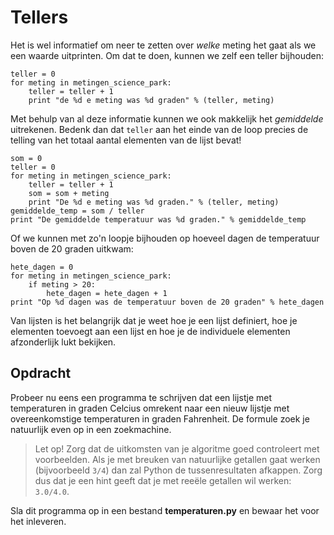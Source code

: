 # Tellers

Het is wel informatief om neer te zetten over *welke* meting het gaat als we een waarde uitprinten. Om dat te doen, kunnen we zelf een teller bijhouden:

    teller = 0
    for meting in metingen_science_park:
        teller = teller + 1
        print "de %d e meting was %d graden" % (teller, meting)

Met behulp van al deze informatie kunnen we ook makkelijk het *gemiddelde* uitrekenen. Bedenk dan dat `teller` aan het einde van de loop precies de telling van het totaal aantal elementen van de lijst bevat!

    som = 0
    teller = 0
    for meting in metingen_science_park:
        teller = teller + 1
        som = som + meting
        print "De %d e meting was %d graden." % (teller, meting)
    gemiddelde_temp = som / teller
    print "De gemiddelde temperatuur was %d graden." % gemiddelde_temp

Of we kunnen met zo'n loopje bijhouden op hoeveel dagen de temperatuur boven de 20 graden uitkwam:

    hete_dagen = 0
    for meting in metingen_science_park:
        if meting > 20:
            hete_dagen = hete_dagen + 1
    print "Op %d dagen was de temperatuur boven de 20 graden" % hete_dagen

Van lijsten is het belangrijk dat je weet hoe je een lijst definiert, hoe je elementen toevoegt aan een lijst en hoe je de individuele elementen afzonderlijk lukt bekijken.

## Opdracht

Probeer nu eens een programma te schrijven dat een lijstje met temperaturen in graden Celcius omrekent naar een nieuw lijstje met overeenkomstige temperaturen in graden Fahrenheit. De formule zoek je natuurlijk even op in een zoekmachine. 

> Let op! Zorg dat de uitkomsten van je algoritme goed controleert met voorbeelden. Als je met breuken van natuurlijke getallen gaat werken (bijvoorbeeld `3/4`) dan zal Python de tussenresultaten afkappen. Zorg dus dat je een hint geeft dat je met reeële getallen wil werken: `3.0/4.0`.

Sla dit programma op in een bestand **temperaturen.py** en bewaar het voor het inleveren.
